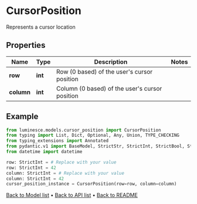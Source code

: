 # CursorPosition

Represents a cursor location
## Properties
Name | Type | Description | Notes
------------ | ------------- | ------------- | -------------
**row** | **int** | Row (0 based) of the user&#39;s cursor position | 
**column** | **int** | Column (0 based) of the user&#39;s cursor position | 
## Example

```python
from luminesce.models.cursor_position import CursorPosition
from typing import List, Dict, Optional, Any, Union, TYPE_CHECKING
from typing_extensions import Annotated
from pydantic.v1 import BaseModel, StrictStr, StrictInt, StrictBool, StrictFloat, StrictBytes, Field, validator, ValidationError, conlist, constr
from datetime import datetime

row: StrictInt = # Replace with your value
row: StrictInt = 42
column: StrictInt = # Replace with your value
column: StrictInt = 42
cursor_position_instance = CursorPosition(row=row, column=column)

```

[Back to Model list](../README.md#documentation-for-models) &#8226; [Back to API list](../README.md#documentation-for-api-endpoints) &#8226; [Back to README](../README.md)

